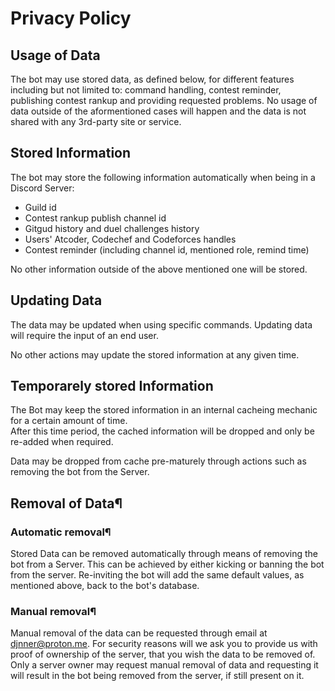 # Privacy Policy

## Usage of Data
The bot may use stored data, as defined below, for different features including but not limited to: command handling, contest reminder, publishing contest rankup and providing requested problems.
No usage of data outside of the aformentioned cases will happen and the data is not shared with any 3rd-party site or service.

## Stored Information
The bot may store the following information automatically when being in a Discord Server:

- Guild id
- Contest rankup publish channel id
- Gitgud history and duel challenges history
- Users' Atcoder, Codechef and Codeforces handles
- Contest reminder (including channel id, mentioned role, remind time)

No other information outside of the above mentioned one will be stored.

## Updating Data
The data may be updated when using specific commands.
Updating data will require the input of an end user.

No other actions may update the stored information at any given time.

## Temporarely stored Information
The Bot may keep the stored information in an internal cacheing mechanic for a certain amount of time.  
After this time period, the cached information will be dropped and only be re-added when required.

Data may be dropped from cache pre-maturely through actions such as removing the bot from the Server.

## Removal of Data¶
### Automatic removal¶
Stored Data can be removed automatically through means of removing the bot from a Server. This can be achieved by either kicking or banning the bot from the server. Re-inviting the bot will add the same default values, as mentioned above, back to the bot's database.

### Manual removal¶
Manual removal of the data can be requested through email at djnner@proton.me.
For security reasons will we ask you to provide us with proof of ownership of the server, that you wish the data to be removed of. Only a server owner may request manual removal of data and requesting it will result in the bot being removed from the server, if still present on it.